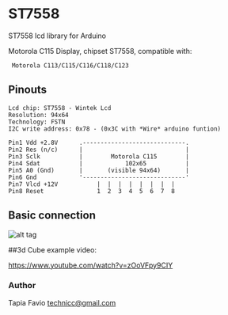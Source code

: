 # ST7558
 
 
ST7558 lcd library for Arduino


Motorola C115 Display, chipset ST7558, compatible with:

     Motorola C113/C115/C116/C118/C123
     
## Pinouts
	Lcd chip: ST7558 - Wintek Lcd
	Resolution: 94x64
	Technology: FSTN
	I2C write address: 0x78 - (0x3C with *Wire* arduino funtion)

    Pin1 Vdd +2.8V		.-----------------------------.
    Pin2 Res (n/c)		|                             |
    Pin3 Sclk			|        Motorola C115        |
    Pin4 Sdat 			|            102x65           |
    Pin5 A0 (Gnd)		|       (visible 94x64)       |
    Pin6 Gnd			'-----------------------------'
    Pin7 Vlcd +12V		     |  |  |  |  |  |  |  |
    Pin8 Reset			     1  2  3  4  5  6  7  8 

## Basic connection

![alt tag](https://github.com/kr4fty/ST7558-Motorola-C115-LCD-Library/blob/master/c115.png)

##3d Cube example video:

https://www.youtube.com/watch?v=zOoVFpy9CIY

### Author
Tapia Favio <technicc@gmail.com>
